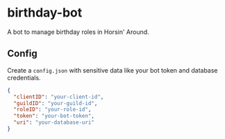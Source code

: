 # birthday-bot

A bot to manage birthday roles in Horsin' Around.

## Config

Create a `config.json` with sensitive data like your bot token and database credentials.

```json
{
  "clientID": "your-client-id",
  "guildID": "your-guild-id",
  "roleID": "your-role-id",
  "token": "your-bot-token",
  "uri": "your-database-uri"
}
```
